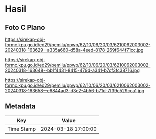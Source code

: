 # Hasil

## Foto C Plano

https://sirekap-obj-formc.kpu.go.id/ed29/pemilu/ppwp/62/10/06/20/03/6210062003002-20240318-163629--a335a660-d58a-4eed-8178-269f644f71cc.jpg

https://sirekap-obj-formc.kpu.go.id/ed29/pemilu/ppwp/62/10/06/20/03/6210062003002-20240318-163648--bb1f4431-8415-479d-a341-b7cf3fc38716.jpg

https://sirekap-obj-formc.kpu.go.id/ed29/pemilu/ppwp/62/10/06/20/03/6210062003002-20240318-163658--e6844ad3-d3e2-4b56-b71d-7f39c529cca1.jpg


## Metadata

| Key        | Value               |
| ---------- | ------------------- |
| Time Stamp | 2024-03-18 17:00:00 |



